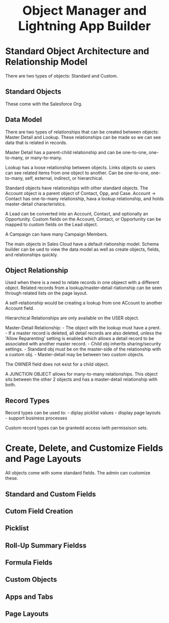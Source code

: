 <h1 style="text-align: center; font-size: 40px">Object Manager and Lightning App Builder</h1>

# Standard Object Architecture and Relationship Model
There are two types of objects: Standard and Custom. 

## Standard Objects
These come with the Salesforce Org. 

## Data Model
There are two types of relationships that can be created between objects: Master Detail and Lookup. These relationships can be made so we can see data that is related in records. 

Master Detail has a parent-child relationship and can be one-to-one, one-to-many, or many-to-many.

Lookup has a loose relationship between objects. Links objects so users can see related items from one object to another. Can be one-to-one, one-to-many, self, external, indirect, or hierarchical. 

Standard objects have relationships with other standard objects. The Account object is a parent object of Contact, Opp, and Case. Account -> Contact has one-to-many relationship, hava a lookup relationship, and holds master-detail characteristics. 

A Lead can be converted into an Account, Contact, and optionally an Opportunity. Custom fields on the Account, Contact, or Opportunity can be mapped to custom fields on the Lead object. 

A Campaign can have many Campaign Members. 

The main objects in Sales Cloud have a default rlationship model. Schema builder can be ued to view the data model as well as create objects, fields, and relationships quickly. 

## Object Relationship
Used when there is a need to relate records in one objeect with a different object. Related records from a lookup/master-detail rlationship can be seen through related lists on the page layout. 

A self-relationship would be creating a lookup from one ACcount to another Account field.

Hierarchical Relationships are only available on the USER object.

Master-Detail Relationship:
    - The object with the lookup must have a prent. 
    - If a master record is deleted, all detail records are also deleted, unless the 'Allow Reparenting' setting is enabled which allows a detail record to be associated with another master record. 
    - Child obj inherits sharing/security settings.
    - Standard obj must be on the master-side of the relationship with a custom obj. 
    - Master-detail may be between two custom objects.

The OWNER field does not exist for a child object. 

A JUNCTION OBJECT allows for many-to-many relationships. This object sits between the other 2 objects and has a master-detail relationship with both. 

## Record Types
Record types can be used to:
    - diplay picklist values
    - display page layouts
    - support business processes

Custom record types can be grantedd access iwth permissison sets. 

# Create, Delete, and Customize Fields and Page Layouts
All objects come with some standard fields. The admin can customize these.

## Standard and Custom Fields


## Cutom Field Creation
## Picklist
## Roll-Up Summary Fieldss
## Formula Fields
## Custom Objects
## Apps and Tabs
## Page Layouts